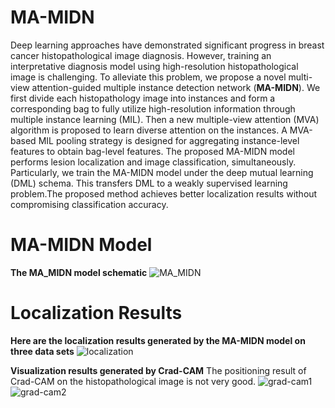# MA-MIDN

Deep learning approaches have demonstrated significant progress in breast cancer histopathological image diagnosis. However, training an interpretative diagnosis model using high-resolution histopathological image is challenging. To alleviate this problem, we propose a novel multi-view attention-guided multiple instance detection network (**MA-MIDN**). We first divide each histopathology image into instances and form a corresponding bag to fully utilize high-resolution information through multiple instance learning (MIL). Then a new multiple-view attention (MVA) algorithm is proposed to learn diverse attention on the instances. A MVA-based MIL pooling strategy is designed for aggregating instance-level features to obtain bag-level features. The proposed MA-MIDN model performs lesion localization and image classification, simultaneously. Particularly, we train the MA-MIDN model under the deep mutual learning (DML) schema. This transfers DML to a weakly supervised learning problem.The proposed method achieves better localization results without compromising classification accuracy.

# MA-MIDN Model
**The MA_MIDN model schematic**
![MA_MIDN](https://i.loli.net/2021/04/26/ifBePrOJHXxczpR.png)

# Localization Results
**Here are the localization results generated by the MA-MIDN model on three data sets**
![localization](https://i.loli.net/2021/04/26/QcBrnUohlLdqEvH.png)

**Visualization results generated by Crad-CAM**
The positioning result of Crad-CAM on the histopathological image is not very good.
![grad-cam1](https://i.loli.net/2021/04/26/nSsKz2vcYfCQOMo.png)
![grad-cam2](https://i.loli.net/2021/04/26/5IUwX4uHjY8bR2A.png)





